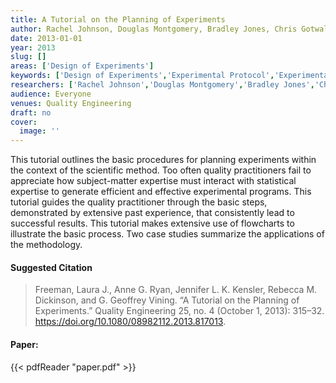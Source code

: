 ```yaml
---
title: A Tutorial on the Planning of Experiments
author: Rachel Johnson, Douglas Montgomery, Bradley Jones, Chris Gotwalt
date: 2013-01-01
year: 2013
slug: []
areas: ['Design of Experiments']
keywords: ['Design of Experiments','Experimental Protocol','Experimental Strategy','Scientific Method','Sequential Experimentation']
researchers: ['Rachel Johnson','Douglas Montgomery','Bradley Jones','Chris Gotwalt']
audience: Everyone
venues: Quality Engineering
draft: no
cover:
  image: ''
---
```




This tutorial outlines the basic procedures for planning experiments within the context of the scientific method. Too often quality practitioners fail to appreciate how subject-matter expertise must interact with statistical expertise to generate efficient and effective experimental programs. This tutorial guides the quality practitioner through the basic steps, demonstrated by extensive past experience, that consistently lead to successful results. This tutorial makes extensive use of flowcharts to illustrate the basic process. Two case studies summarize the applications of the methodology.

#### Suggested Citation
> Freeman, Laura J., Anne G. Ryan, Jennifer L. K. Kensler, Rebecca M. Dickinson, and G. Geoffrey Vining. “A Tutorial on the Planning of Experiments.” Quality Engineering 25, no. 4 (October 1, 2013): 315–32. https://doi.org/10.1080/08982112.2013.817013.



#### Paper: 
{{< pdfReader "paper.pdf" >}}



